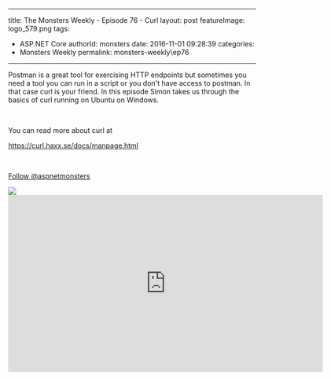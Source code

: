 
---
title: The Monsters Weekly - Episode 76 -  Curl
layout: post
featureImage: logo_579.png
tags: 
  - ASP.NET Core
authorId: monsters
date: 2016-11-01 09:28:39
categories:
  - Monsters Weekly
permalink: monsters-weekly\ep76
---

<p>Postman is a great tool for exercising HTTP endpoints but sometimes you need a tool you can run in a script or you don't have access to postman. In that case curl is your friend. In this episode Simon takes us through the basics of curl running on Ubuntu on Windows.&nbsp;</p><p>&nbsp;</p><p>You can read more about curl at&nbsp;</p><p><a href="https://curl.haxx.se/docs/manpage.html">https://curl.haxx.se/docs/manpage.html</a></p><p>&nbsp;</p><p><a class="twitter-follow-button" href="https://twitter.com/aspnetmonsters">Follow @aspnetmonsters</a></p> <img src="http://m.webtrends.com/dcs1wotjh10000w0irc493s0e_6x1g/njs.gif?dcssip=channel9.msdn.com&dcsuri=https://s.ch9.ms/Series/aspnetmonsters/feed&WT.dl=0&WT.entryid=Entry:RSSView:d762dc7910b346c6a11fa6aa0048429c">

<!--more-->
<iframe src='https://channel9.msdn.com/Series/aspnetmonsters/ASPNET-Monsters-Episode-76-Curl/player' width='640' height='360' allowFullScreen frameBorder='0'></iframe>

